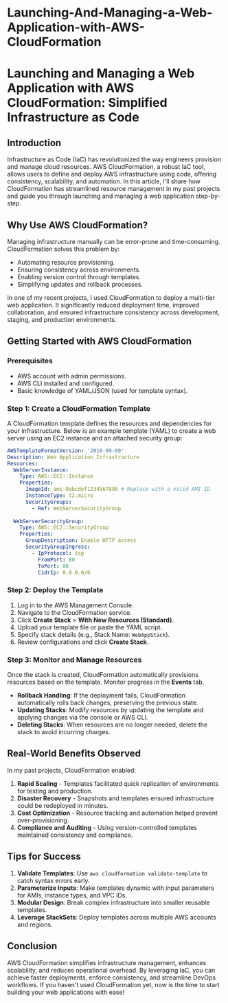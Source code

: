 # Launching-And-Managing-a-Web-Application-with-AWS-CloudFormation
# Launching and Managing a Web Application with AWS CloudFormation: Simplified Infrastructure as Code

## Introduction
Infrastructure as Code (IaC) has revolutionized the way engineers provision and manage cloud resources. AWS CloudFormation, a robust IaC tool, allows users to define and deploy AWS infrastructure using code, offering consistency, scalability, and automation. In this article, I'll share how CloudFormation has streamlined resource management in my past projects and guide you through launching and managing a web application step-by-step.

## Why Use AWS CloudFormation?
Managing infrastructure manually can be error-prone and time-consuming. CloudFormation solves this problem by:
- Automating resource provisioning.
- Ensuring consistency across environments.
- Enabling version control through templates.
- Simplifying updates and rollback processes.

In one of my recent projects, I used CloudFormation to deploy a multi-tier web application. It significantly reduced deployment time, improved collaboration, and ensured infrastructure consistency across development, staging, and production environments.

## Getting Started with AWS CloudFormation
### Prerequisites
- AWS account with admin permissions.
- AWS CLI installed and configured.
- Basic knowledge of YAML/JSON (used for template syntax).

### Step 1: Create a CloudFormation Template
A CloudFormation template defines the resources and dependencies for your infrastructure. Below is an example template (YAML) to create a web server using an EC2 instance and an attached security group:

```yaml
AWSTemplateFormatVersion: '2010-09-09'
Description: Web Application Infrastructure
Resources:
  WebServerInstance:
    Type: AWS::EC2::Instance
    Properties:
      ImageId: ami-0abcdef1234567890 # Replace with a valid AMI ID
      InstanceType: t2.micro
      SecurityGroups:
        - Ref: WebServerSecurityGroup
  
  WebServerSecurityGroup:
    Type: AWS::EC2::SecurityGroup
    Properties:
      GroupDescription: Enable HTTP access
      SecurityGroupIngress:
        - IpProtocol: tcp
          FromPort: 80
          ToPort: 80
          CidrIp: 0.0.0.0/0
```

### Step 2: Deploy the Template
1. Log in to the AWS Management Console.
2. Navigate to the CloudFormation service.
3. Click **Create Stack** > **With New Resources (Standard)**.
4. Upload your template file or paste the YAML script.
5. Specify stack details (e.g., Stack Name: `WebAppStack`).
6. Review configurations and click **Create Stack**.

### Step 3: Monitor and Manage Resources
Once the stack is created, CloudFormation automatically provisions resources based on the template. Monitor progress in the **Events** tab.
- **Rollback Handling**: If the deployment fails, CloudFormation automatically rolls back changes, preserving the previous state.
- **Updating Stacks**: Modify resources by updating the template and applying changes via the console or AWS CLI.
- **Deleting Stacks**: When resources are no longer needed, delete the stack to avoid incurring charges.

## Real-World Benefits Observed
In my past projects, CloudFormation enabled:
1. **Rapid Scaling** - Templates facilitated quick replication of environments for testing and production.
2. **Disaster Recovery** - Snapshots and templates ensured infrastructure could be redeployed in minutes.
3. **Cost Optimization** - Resource tracking and automation helped prevent over-provisioning.
4. **Compliance and Auditing** - Using version-controlled templates maintained consistency and compliance.

## Tips for Success
1. **Validate Templates**: Use `aws cloudformation validate-template` to catch syntax errors early.
2. **Parameterize Inputs**: Make templates dynamic with input parameters for AMIs, instance types, and VPC IDs.
3. **Modular Design**: Break complex infrastructure into smaller reusable templates.
4. **Leverage StackSets**: Deploy templates across multiple AWS accounts and regions.

## Conclusion
AWS CloudFormation simplifies infrastructure management, enhances scalability, and reduces operational overhead. By leveraging IaC, you can achieve faster deployments, enforce consistency, and streamline DevOps workflows. If you haven't used CloudFormation yet, now is the time to start building your web applications with ease!

